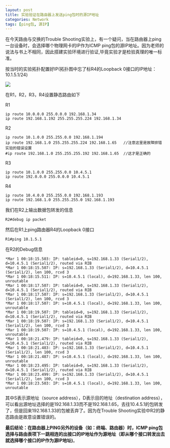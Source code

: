 ```yaml
---
layout: post
title: 实验验证在路由器上发送ping包时的源IP地址
categories: Network
tags: [ping包, 源IP]
---
```


在今天路由与交换的Trouble Shooting实验上，有一个疑问，当在路由器上ping一台设备时，会选择哪个物理网卡的IP作为ICMP ping包的源IP地址。因为老师的说法与书上不相同，因此搭建实验环境进行验证,毕竟实验才是检验真理的唯一标准。

按当时的实验拓扑配置好IP(拓扑图中忘了标R4的Loopback 0接口的IP地址：10.1.5.1/24)

![](http://pic.yupoo.com/songtl/CLfPF2t0/medish.jpg)

在R1，R2，R3，R4设置静态路由如下

R1

    ip route 10.0.0.0 255.0.0.0 192.168.1.34
    ip route 192.168.1.192 255.255.255.224 192.168.1.34

R2

    ip route 10.1.0.0 255.255.0.0 192.168.1.194
    ip route 192.168.1.0 255.255.255.224 192.168.1.65   //注意这里是故障排错实验的错误设置
    #ip route 192.168.1.0 255.255.255.192 192.168.1.65  //这才是正确的

R3

    ip route 10.1.0.0 255.255.0.0 10.4.5.1
    ip route 192.0.0.0 255.0.0.0 10.4.5.1

R4

    ip route 10.4.0.0 255.255.0.0 192.168.1.193
    ip route 192.168.1.0 255.255.255.0 192.168.1.193

我们在R2上输出数据包转发的信息

    R2#debug ip packet

然后在R1上ping路由器R4的Loopback 0接口

    R1#ping 10.1.5.1

在R2的Debug信息

	*Mar 1 00:18:15.503: IP: tableid=0, s=192.168.1.33 (Serial1/2), d=10.4.5.1 (Serial1/2), routed via RIB  
	*Mar 1 00:18:15.507: IP: s=192.168.1.33 (Serial1/2), d=10.4.5.1 (Serial1/2), len 100, rcvd 3  
	*Mar 1 00:18:15.511: IP: s=10.4.5.1 (local), d=192.168.1.33, len 100, unroutable  
	*Mar 1 00:18:17.507: IP: tableid=0, s=192.168.1.33 (Serial1/2), d=10.4.5.1 (Serial1/2), routed via RIB  
	*Mar 1 00:18:17.507: IP: s=192.168.1.33 (Serial1/2), d=10.4.5.1 (Serial1/2), len 100, rcvd 3  
	*Mar 1 00:18:17.507: IP: s=10.4.5.1 (local), d=192.168.1.33, len 100, unroutable  
	*Mar 1 00:18:19.507: IP: tableid=0, s=192.168.1.33 (Serial1/2), d=10.4.5.1 (Serial1/2), routed via RIB  
	*Mar 1 00:18:19.507: IP: s=192.168.1.33 (Serial1/2), d=10.4.5.1 (Serial1/2), len 100, rcvd 3  
	*Mar 1 00:18:19.507: IP: s=10.4.5.1 (local), d=192.168.1.33, len 100, unroutable  
	*Mar 1 00:18:21.479: IP: tableid=0, s=192.168.1.33 (Serial1/2), d=10.4.5.1 (Serial1/2), routed via RIB  
	*Mar 1 00:18:21.483: IP: s=192.168.1.33 (Serial1/2), d=10.4.5.1 (Serial1/2), len 100, rcvd 3  
	*Mar 1 00:18:21.487: IP: s=10.4.5.1 (local), d=192.168.1.33, len 100, unroutable  
	*Mar 1 00:18:23.495: IP: tableid=0, s=192.168.1.33 (Serial1/2), d=10.4.5.1 (Serial1/2), routed via RIB  
	*Mar 1 00:18:23.499: IP: s=192.168.1.33 (Serial1/2), d=10.4.5.1 (Serial1/2), len 100, rcvd 3  
	*Mar 1 00:18:23.503: IP: s=10.4.5.1 (local), d=192.168.1.33, len 100, unroutable  

其中S表示源地址（source address），D表示目的地址（destination address），可以看出源地址选择的是192.168.1.33而不是192.168.1.65，去往10.4.5.1的包转发了，但是回来192.168.1.33的包被丢弃了。因为在Trouble Shooting实验中R2的静态路由是故意设置错误的。

**最后结论：在路由器上PING另外的设备（如：终端、路由器）时，ICMP ping包选择与路由表项下一跳相连的出接口的IP地址作为源地址（即从哪个接口转发出去就选择哪个接口的IP作为源IP地址)**。
